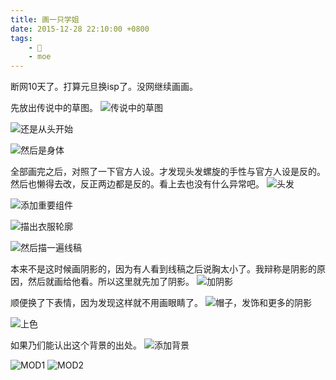 ```yaml
---
title: 画一只学姐
date: 2015-12-28 22:10:00 +0800
tags:
    - 🎨
    - moe
---
```


断网10天了。打算元旦换isp了。没网继续画画。

<!--more-->

先放出传说中的草图。
![传说中的草图](http://7xozbx.com1.z0.glb.clouddn.com/tomoe-mami/0.jpg-h720p)

![还是从头开始](http://7xozbx.com1.z0.glb.clouddn.com/tomoe-mami/1.jpg-h720p)

![然后是身体](http://7xozbx.com1.z0.glb.clouddn.com/tomoe-mami/2.jpg-h720p)

全部画完之后，对照了一下官方人设。才发现头发螺旋的手性与官方人设是反的。然后也懒得去改，反正两边都是反的。看上去也没有什么异常吧。
![头发](http://7xozbx.com1.z0.glb.clouddn.com/tomoe-mami/3.jpg-h720p)

![添加重要组件](http://7xozbx.com1.z0.glb.clouddn.com/tomoe-mami/4.jpg-h720p)

![描出衣服轮廓](http://7xozbx.com1.z0.glb.clouddn.com/tomoe-mami/5.jpg-h720p)

![然后描一遍线稿](http://7xozbx.com1.z0.glb.clouddn.com/tomoe-mami/6.jpg-h720p)

本来不是这时候画阴影的，因为有人看到线稿之后说胸太小了。我辩称是阴影的原因，然后就画给他看。所以这里就先加了阴影。
![加阴影](http://7xozbx.com1.z0.glb.clouddn.com/tomoe-mami/7.jpg-h720p)

顺便换了下表情，因为发现这样就不用画眼睛了。
![帽子，发饰和更多的阴影](http://7xozbx.com1.z0.glb.clouddn.com/tomoe-mami/8.jpg-h720p)

![上色](http://7xozbx.com1.z0.glb.clouddn.com/tomoe-mami/9.jpg-h720p)

如果乃们能认出这个背景的出处。
![添加背景](http://7xozbx.com1.z0.glb.clouddn.com/tomoe-mami/fin.jpg-h720p)



![MOD1](http://7xozbx.com1.z0.glb.clouddn.com/tomoe-mami/9Ex1.jpg-h720p)
![MOD2](http://7xozbx.com1.z0.glb.clouddn.com/tomoe-mami/9Ex2.jpg-h720p)

